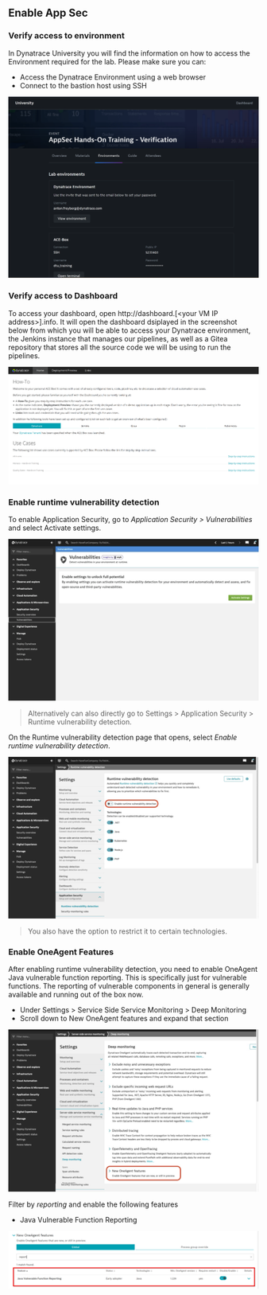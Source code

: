 ## Enable App Sec
### Verify access to environment
In Dynatrace University you will find the information on how to access the Environment required for the lab. Please make sure you can:
- Access the Dynatrace Environment using a web browser
- Connect to the bastion host using SSH

![Environment](../../assets/images/1-1-environment.png)
### Verify access to Dashboard
To access your dashboard, open http://dashboard.[\<your VM IP address\>].info. It will open the dashboard dsiplayed in the screenshot below from which you will be able to access your Dynatrace environment, the Jenkins instance that manages our pipelines, as well as a Gitea repository that stores all the source code we will be using to run the pipelines.

![Dashboard](../../assets/images/1-6-dashboard.png)

### Enable runtime vulnerability detection

To enable Application Security,  go to *Application Security > Vulnerabilities* and select Activate settings.

![vulnerabilities](../../assets/images/1-2-vulnerabilities.png)

> Alternatively can also directly go to Settings > Application Security > Runtime vulnerability detection.

On the Runtime vulnerability detection page that opens, select *Enable runtime vulnerability detection*. 

![enable runtime vulnerability detection](../../assets/images/1-3-enable_vulnerability_detection.png)

> You also have the option to restrict it to certain technologies. 

### Enable OneAgent Features
After enabling runtime vulnerability detection, you need to enable OneAgent Java vulnerable function reporting. This is specifically just for vulnerable functions. The reporting of vulnerable components in general is generally available and running out of the box now.
- Under Settings > Service Side Service Monitoring > Deep Monitoring
- Scroll down to New OneAgent features and expand that section

![one agent features](../../assets/images/1-4-new-oneagent-features.png)

Filter by *reporting* and enable the following features
- Java Vulnerable Function Reporting


![software component reporting](../../assets/images/1-5-function-reporting1.png)